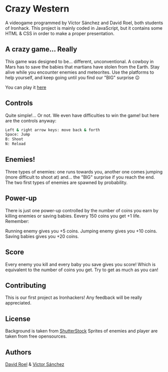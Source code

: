 # Crazy Western
A videogame programmed by Víctor Sánchez and David Roel, both students of Ironhack. This project is mainly coded in JavaScript, but it contains some HTML & CSS in order to make a proper presentation.

## A crazy game... Really
This game was designed to be... different, unconventional. A cowboy in Mars has to save the babies that martians have stolen from the Earth. Stay alive while you encounter enemies and meteorites. Use the platforms to help yourself, and keep going until you find our "BIG" surprise :wink:

You can play it [here]()

## Controls
Quite simple!... Or not. We even have difficulties to win the game! but here are the controls anyway:

```bash
Left & right arrow keys: move back & forth
Space: Jump
B: Shoot
N: Reload
```

## Enemies!
Three types of enemies: one runs towards you, another one comes jumping (more difficult to shoot at) and... the "BIG" surprise if you reach the end. The two first types of enemies are spawned by probability.

## Power-up
There is just one power-up controlled by the number of coins you earn by killing enemies or saving babies. Eevery 150 coins you get +1 life. Remember:

Running enemy gives you +5 coins.
Jumping enemy gives you +10 coins.
Saving babies gives you +20 coins.

## Score
Every enemy you kill and every baby you save gives you score! Which is equivalent to the number of coins you get. Try to get as much as you can!

## Contributing
This is our first project as Ironhackers! Any feedback will be really appreciated.

## License
Background is taken from [ShutterStock](https://www.shutterstock.com/es/home)
Sprites of enemies and player are taken from free opensources.

## Authors
[David Roel](https://github.com/Cifox92) & [Víctor Sánchez](https://github.com/victor1305) 
